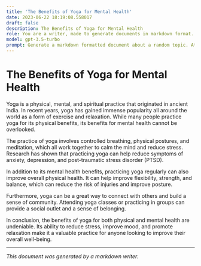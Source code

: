 ```yaml
---
title: 'The Benefits of Yoga for Mental Health'
date: 2023-06-22 18:19:08.558017
draft: false
description: The Benefits of Yoga for Mental Health
role: You are a writer, made to generate documents in markdown format. It is very important that all of the documents you generate are in valid markdown format.
model: gpt-3.5-turbo
prompt: Generate a markdown formatted document about a random topic. At the bottom, include a disclaimer explaining that the document was generated by you. The first line of the document should be the title. Make sure that the entire document is in proper markdown format, using a mix of various tags to make the document visually appealing.
---
```


# The Benefits of Yoga for Mental Health

Yoga is a physical, mental, and spiritual practice that originated in ancient India. In recent years, yoga has gained immense popularity all around the world as a form of exercise and relaxation. While many people practice yoga for its physical benefits, its benefits for mental health cannot be overlooked.

The practice of yoga involves controlled breathing, physical postures, and meditation, which all work together to calm the mind and reduce stress. Research has shown that practicing yoga can help reduce symptoms of anxiety, depression, and post-traumatic stress disorder (PTSD). 

In addition to its mental health benefits, practicing yoga regularly can also improve overall physical health. It can help improve flexibility, strength, and balance, which can reduce the risk of injuries and improve posture. 

Furthermore, yoga can be a great way to connect with others and build a sense of community. Attending yoga classes or practicing in groups can provide a social outlet and a sense of belonging.

In conclusion, the benefits of yoga for both physical and mental health are undeniable. Its ability to reduce stress, improve mood, and promote relaxation make it a valuable practice for anyone looking to improve their overall well-being.

---

*This document was generated by a markdown writer.*